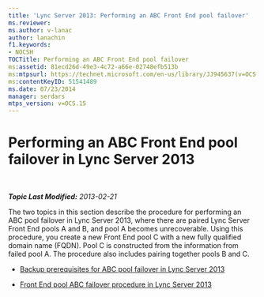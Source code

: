 ```yaml
---
title: 'Lync Server 2013: Performing an ABC Front End pool failover'
ms.reviewer: 
ms.author: v-lanac
author: lanachin
f1.keywords:
- NOCSH
TOCTitle: Performing an ABC Front End pool failover
ms:assetid: 81ecd26d-49e3-4c72-a66e-02748efb513b
ms:mtpsurl: https://technet.microsoft.com/en-us/library/JJ945637(v=OCS.15)
ms:contentKeyID: 51541489
ms.date: 07/23/2014
manager: serdars
mtps_version: v=OCS.15
---
```


<div data-xmlns="http://www.w3.org/1999/xhtml">

<div class="topic" data-xmlns="http://www.w3.org/1999/xhtml" data-msxsl="urn:schemas-microsoft-com:xslt" data-cs="https://msdn.microsoft.com/">

<div data-asp="https://msdn2.microsoft.com/asp">

# Performing an ABC Front End pool failover in Lync Server 2013

</div>

<div id="mainSection">

<div id="mainBody">

<span> </span>

_**Topic Last Modified:** 2013-02-21_

The two topics in this section describe the procedure for performing an ABC pool failover in Lync Server 2013, where there are paired Lync Server Front End pools A and B, and pool A becomes unrecoverable. Using this procedure, you create a new Front End pool C with a new fully qualified domain name (FQDN). Pool C is constructed from the information from failed pool A. The procedure also includes pairing together pools B and C.

  - [Backup prerequisites for ABC pool failover in Lync Server 2013](lync-server-2013-backup-prerequisites-for-abc-pool-failover.md)

  - [Front End pool ABC failover procedure in Lync Server 2013](lync-server-2013-front-end-pool-abc-failover-procedure.md)

</div>

<span> </span>

</div>

</div>

</div>

